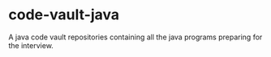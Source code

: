 # code-vault-java
A java code vault repositories containing all the java programs preparing for the interview.
